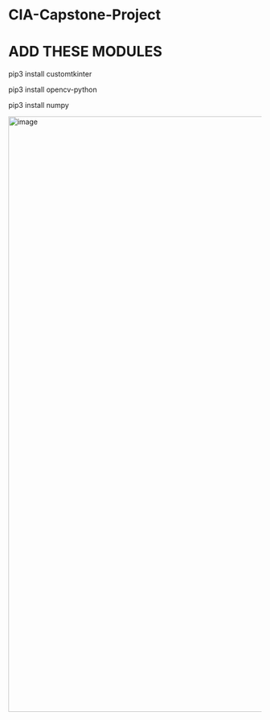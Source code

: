 # CIA-Capstone-Project

# ADD THESE MODULES

pip3 install customtkinter

pip3 install opencv-python

pip3 install numpy


<img width="1183" alt="image" src="https://user-images.githubusercontent.com/79528247/234996393-2697fdb3-f574-40ae-a519-e78b2180460e.png">
